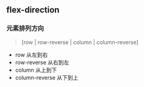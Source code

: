## flex-direction
### 元素排列方向
> [row | row-reverse | column | column-reverse]
+ row 从左到右
+ row-reverse 从右到左
+ column 从上到下
+ column-reverse 从下到上
